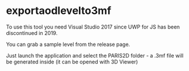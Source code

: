 # exportaodlevelto3mf

To use this tool you need Visual Studio 2017 since UWP for JS has been discontinued in 2019.

You can grab a sample level from the release page.

Just launch the application and select the PARIS2D folder - a .3mf file will be generated inside (it can be opened with 3D Viewer)